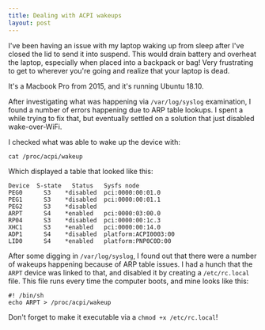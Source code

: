 ```yaml
---
title: Dealing with ACPI wakeups
layout: post
---
```


I've been having an issue with my laptop waking up from sleep after I've closed the lid to send it into suspend. This would drain battery and overheat the laptop, especially when placed into a backpack or bag! Very frustrating to get to wherever you're going and realize that your laptop is dead.

It's a Macbook Pro from 2015, and it's running Ubuntu 18.10.

After investigating what was happening via `/var/log/syslog` examination, I found a number of errors happening due to ARP table lookups. I spent a while trying to fix that, but eventually settled on a solution that just disabled wake-over-WiFi.

I checked what was able to wake up the device with:

`cat /proc/acpi/wakeup`

Which displayed a table that looked like this:

```
Device	S-state	  Status   Sysfs node
PEG0	  S3	*disabled  pci:0000:00:01.0
PEG1	  S3	*disabled  pci:0000:00:01.1
PEG2	  S3	*disabled
ARPT	  S4	*enabled   pci:0000:03:00.0
RP04	  S3	*disabled  pci:0000:00:1c.3
XHC1	  S3	*enabled   pci:0000:00:14.0
ADP1	  S4	*disabled  platform:ACPI0003:00
LID0	  S4	*enabled   platform:PNP0C0D:00
```

After some digging in `/var/log/syslog`, I found out that there were a number of wakeups happening because of ARP table issues. I had a hunch that the `ARPT` device was linked to that, and disabled it by creating a `/etc/rc.local` file. This file runs every time the computer boots, and mine looks like this:

```
#! /bin/sh
echo ARPT > /proc/acpi/wakeup
```

Don't forget to make it executable via a `chmod +x /etc/rc.local`!